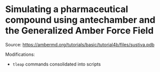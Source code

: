 # Simulating a pharmaceutical compound using antechamber and the Generalized Amber Force Field

Source: https://ambermd.org/tutorials/basic/tutorial4b/files/sustiva.pdb

Modifications:

* `tleap` commands consolidated into scripts
